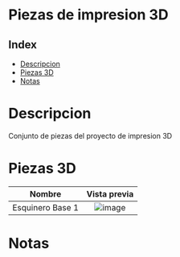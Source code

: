 # Piezas de impresion 3D

## Index

* [Descripcion](#descripcion)
* [Piezas 3D](#piezas-3d)
* [Notas](#notas)

# Descripcion
Conjunto de piezas del proyecto de impresion 3D

# Piezas 3D

|         Nombre           |      Vista previa      |
|         :---:            |          :---:         |
| Esquinero Base 1         | ![image](https://github.com/Pierini-Franco/Repositor_Automatico/assets/105557226/40917ecc-342d-4876-bc69-36a5be04dcd6) |

# Notas

